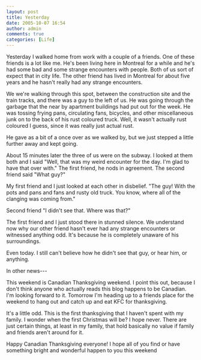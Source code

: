```yaml
---
layout: post
title: Yesterday
date: 2005-10-07 16:54
author: admin
comments: true
categories: [Life]
---
```

Yesterday I walked home from work with a couple of a friends.  One of these friends is a lot like me.  He&apos;s been living here in Montreal for a while and he&apos;s had some bad and some strange encounters with people.  Both of us sort of expect that in city life.  The other friend has lived in Montreal for about five years and he hasn&apos;t really had any strange encounters.

We we&apos;re walking through this spot, between the construction site and the train tracks, and there was a guy to the left of us.  He was going through the garbage that the near by apartment buildings had put out for the week.  He was tossing frying pans, circulating fans, bicycles, and other miscellaneous junk on to the back of his rust coloured truck.  Well, it wasn&apos;t actually rust coloured I guess, since it was really just actual rust.

He gave as a bit of a once over as we walked by, but we just stepped a little further away and kept going.

About 15 minutes later the three of us were on the subway.  I looked at them both and I said "Well, that was my weird encounter for the day.  I&apos;m glad to have that over with."  The first friend, he nods in agreement.  The second friend said "What guy?"

My first friend and I just looked at each other in disbelief.  "The guy!  With the pots and pans and fans and rusty old truck.  You know, where all of the clanging was coming from."

Second friend "I didn&apos;t see that.  Where was that?"

The first friend and I just stood there in stunned silence.  We understand now why our other friend hasn&apos;t ever had any strange encounters or witnessed anything odd.  It&apos;s because he is completely unaware of his surroundings.

Even today.  I still can&apos;t believe how he didn&apos;t see that guy, or hear him, or anything.

In other news---

This weekend is Canadian Thanksgiving weekend.  I point this out, because I don&apos;t think anyone who actually reads this blog happens to be Canadian.  I&apos;m looking forward to it.  Tomorrow I&apos;m heading up to a friends place for the weekend to hang out and catch up and eat KFC for thanksgiving.

It&apos;s a little odd.  This is the first thanksgiving that I haven&apos;t spent with my family.  I wonder when the first Christmas will be?  I hope never.  There are just certain things, at least in my family, that hold basically no value if family and friends aren&apos;t around for it.

Happy Canadian Thanksgiving everyone!  I hope all of you find or have something bright and wonderful happen to you this weekend
